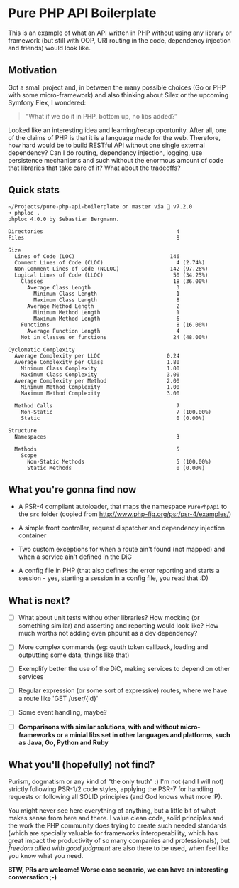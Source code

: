 # Pure PHP API Boilerplate

This is an example of what an API written in PHP without using any library or framework (but still with OOP, URI routing in the code, dependency injection and friends) would look like.

## Motivation

Got a small project and, in between the many possible choices (Go or PHP with some micro-framework) and also thinking about Silex or the upcoming Symfony Flex, I wondered: 

> "What if we do it in PHP, bottom up, no libs added?"

Looked like an interesting idea and learning/recap oportunity. After all, one of the claims of PHP is that it is a language made for the web. 
Therefore, how hard would be to build RESTful API without one single external dependency? Can I do routing, dependency injection, logging, 
use persistence mechanisms and such without the enormous amount of code that libraries that take care of it? What about the tradeoffs?

## Quick stats

```
~/Projects/pure-php-api-boilerplate on master via 🐘 v7.2.0
➜ phploc .
phploc 4.0.0 by Sebastian Bergmann.

Directories                                          4
Files                                                8

Size
  Lines of Code (LOC)                              146
  Comment Lines of Code (CLOC)                       4 (2.74%)
  Non-Comment Lines of Code (NCLOC)                142 (97.26%)
  Logical Lines of Code (LLOC)                      50 (34.25%)
    Classes                                         18 (36.00%)
      Average Class Length                           3
        Minimum Class Length                         1
        Maximum Class Length                         8
      Average Method Length                          2
        Minimum Method Length                        1
        Maximum Method Length                        6
    Functions                                        8 (16.00%)
      Average Function Length                        4
    Not in classes or functions                     24 (48.00%)

Cyclomatic Complexity
  Average Complexity per LLOC                     0.24
  Average Complexity per Class                    1.80
    Minimum Class Complexity                      1.00
    Maximum Class Complexity                      3.00
  Average Complexity per Method                   2.00
    Minimum Method Complexity                     1.00
    Maximum Method Complexity                     3.00

  Method Calls                                       7
    Non-Static                                       7 (100.00%)
    Static                                           0 (0.00%)

Structure
  Namespaces                                         3

  Methods                                            5
    Scope
      Non-Static Methods                             5 (100.00%)
      Static Methods                                 0 (0.00%)
```

## What you're gonna find now

* A PSR-4 compliant autoloader, that maps the namespace `PurePhpApi` to
the `src` folder (copied from http://www.php-fig.org/psr/psr-4/examples/)

* A simple front controller, request dispatcher and dependency injection container

* Two custom exceptions for when a route ain't found (not mapped) 
and when a service ain't defined in the DiC

* A config file in PHP (that also defines the error reporting and starts
a session - yes, starting a session in a config file, you read that :D)

## What is next?

* [ ] What about unit tests withou other libraries? How mocking (or something similar) 
and asserting and reporting would look like? 
How much worths not adding even phpunit as a dev dependency?

* [ ] More complex commands (eg: oauth token callback, loading and outputting some data, things like that)

* [ ] Exemplify better the use of the DiC, making services to depend on other services

* [ ] Regular expression (or some sort of expressive) routes, where we have a route like 'GET /user/{id}'

* [ ] Some event handling, maybe?

* [ ] **Comparisons with similar solutions, with and without micro-frameworks or a minial libs set
in other languages and platforms, such as Java, Go, Python and Ruby**

## What you'll (hopefully) not find?

Purism, dogmatism or any kind of "the only truth" :) I'm not (and I will not) strictly following PSR-1/2 code styles, 
applying the PSR-7 for handling requests or following all SOLID principles (and God knows what more :P). 

You might never see here everything of anything, but a little bit of what makes sense from
here and there. I value clean code, solid principles and the work the PHP community does
trying to create such needed standards (which are specially valuable for frameworks interoperability, 
which has great impact the productivity of so many companies and professionals), but *freedom allied with good judgment*
are also there to be used, when feel like you know what you need.

**BTW, PRs are welcome! Worse case scenario, we can have an interesting conversation ;-)**
